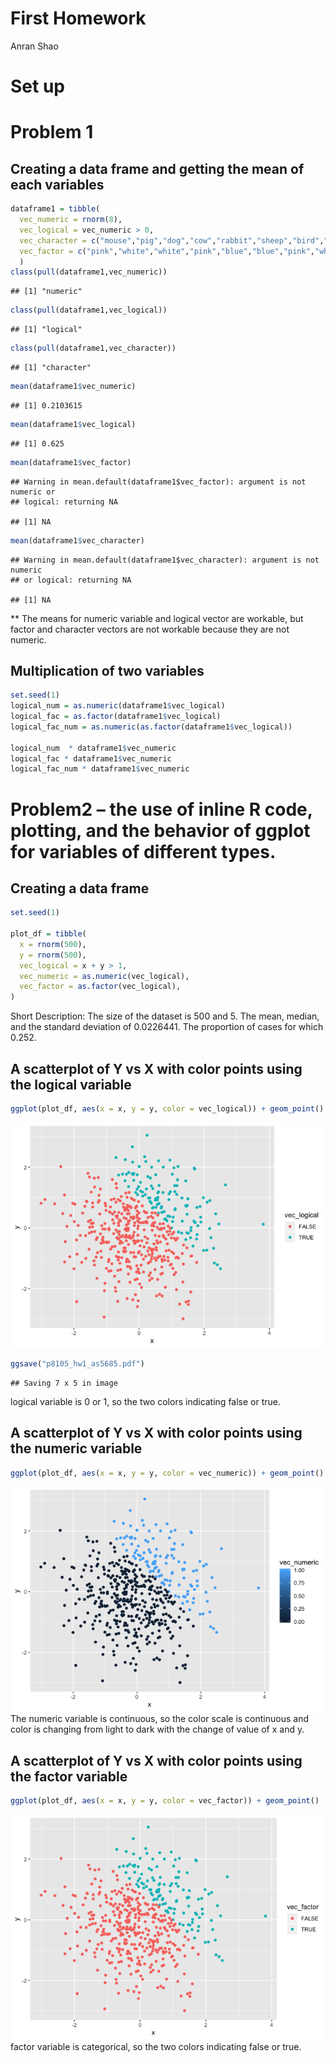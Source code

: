 First Homework
================
Anran Shao

# Set up

# Problem 1

## Creating a data frame and getting the mean of each variables

``` r
dataframe1 = tibble(
  vec_numeric = rnorm(8),
  vec_logical = vec_numeric > 0,
  vec_character = c("mouse","pig","dog","cow","rabbit","sheep","bird","penguin"),
  vec_factor = c("pink","white","white","pink","blue","blue","pink","white"),
  )
class(pull(dataframe1,vec_numeric))
```

    ## [1] "numeric"

``` r
class(pull(dataframe1,vec_logical))
```

    ## [1] "logical"

``` r
class(pull(dataframe1,vec_character))
```

    ## [1] "character"

``` r
mean(dataframe1$vec_numeric)
```

    ## [1] 0.2103615

``` r
mean(dataframe1$vec_logical)
```

    ## [1] 0.625

``` r
mean(dataframe1$vec_factor)
```

    ## Warning in mean.default(dataframe1$vec_factor): argument is not numeric or
    ## logical: returning NA

    ## [1] NA

``` r
mean(dataframe1$vec_character)
```

    ## Warning in mean.default(dataframe1$vec_character): argument is not numeric
    ## or logical: returning NA

    ## [1] NA

\*\* The means for numeric variable and logical vector are workable, but
factor and character vectors are not workable because they are not
numeric.

## Multiplication of two variables

``` r
set.seed(1)
logical_num = as.numeric(dataframe1$vec_logical)
logical_fac = as.factor(dataframe1$vec_logical)
logical_fac_num = as.numeric(as.factor(dataframe1$vec_logical))

logical_num  * dataframe1$vec_numeric
logical_fac * dataframe1$vec_numeric
logical_fac_num * dataframe1$vec_numeric
```

# Problem2 – the use of inline R code, plotting, and the behavior of ggplot for variables of different types.

## Creating a data frame

``` r
set.seed(1)

plot_df = tibble(
  x = rnorm(500),
  y = rnorm(500),
  vec_logical = x + y > 1,
  vec_numeric = as.numeric(vec_logical),
  vec_factor = as.factor(vec_logical),
)
```

Short Description: The size of the dataset is 500 and 5. The mean,
median, and the standard deviation of 0.0226441. The proportion of cases
for which 0.252.

## A scatterplot of Y vs X with color points using the logical variable

``` r
ggplot(plot_df, aes(x = x, y = y, color = vec_logical)) + geom_point()
```

![](p8105_hw1_as5685_files/figure-gfm/unnamed-chunk-4-1.png)<!-- -->

``` r
ggsave("p8105_hw1_as5685.pdf")
```

    ## Saving 7 x 5 in image

logical variable is 0 or 1, so the two colors indicating false or true.

## A scatterplot of Y vs X with color points using the numeric variable

``` r
ggplot(plot_df, aes(x = x, y = y, color = vec_numeric)) + geom_point()
```

![](p8105_hw1_as5685_files/figure-gfm/unnamed-chunk-5-1.png)<!-- --> The
numeric variable is continuous, so the color scale is continuous and
color is changing from light to dark with the change of value of x and
y.

## A scatterplot of Y vs X with color points using the factor variable

``` r
ggplot(plot_df, aes(x = x, y = y, color = vec_factor)) + geom_point()
```

![](p8105_hw1_as5685_files/figure-gfm/unnamed-chunk-6-1.png)<!-- -->
factor variable is categorical, so the two colors indicating false or
true.
